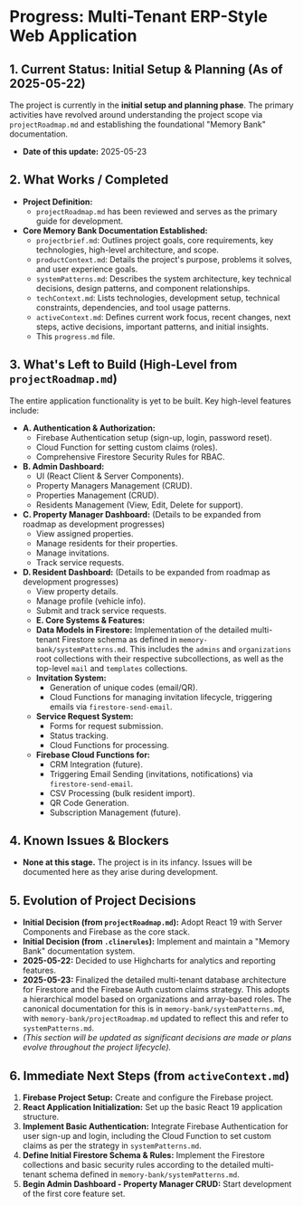 # Progress: Multi-Tenant ERP-Style Web Application

## 1. Current Status: Initial Setup & Planning (As of 2025-05-22)

The project is currently in the **initial setup and planning phase**. The primary activities have revolved around understanding the project scope via `projectRoadmap.md` and establishing the foundational "Memory Bank" documentation.

*   **Date of this update:** 2025-05-23

## 2. What Works / Completed

*   **Project Definition:**
    *   `projectRoadmap.md` has been reviewed and serves as the primary guide for development.
*   **Core Memory Bank Documentation Established:**
    *   `projectbrief.md`: Outlines project goals, core requirements, key technologies, high-level architecture, and scope.
    *   `productContext.md`: Details the project's purpose, problems it solves, and user experience goals.
    *   `systemPatterns.md`: Describes the system architecture, key technical decisions, design patterns, and component relationships.
    *   `techContext.md`: Lists technologies, development setup, technical constraints, dependencies, and tool usage patterns.
    *   `activeContext.md`: Defines current work focus, recent changes, next steps, active decisions, important patterns, and initial insights.
    *   This `progress.md` file.

## 3. What's Left to Build (High-Level from `projectRoadmap.md`)

The entire application functionality is yet to be built. Key high-level features include:

*   **A. Authentication & Authorization:**
    *   Firebase Authentication setup (sign-up, login, password reset).
    *   Cloud Function for setting custom claims (roles).
    *   Comprehensive Firestore Security Rules for RBAC.
*   **B. Admin Dashboard:**
    *   UI (React Client & Server Components).
    *   Property Managers Management (CRUD).
    *   Properties Management (CRUD).
    *   Residents Management (View, Edit, Delete for support).
*   **C. Property Manager Dashboard:** (Details to be expanded from roadmap as development progresses)
    *   View assigned properties.
    *   Manage residents for their properties.
    *   Manage invitations.
    *   Track service requests.
*   **D. Resident Dashboard:** (Details to be expanded from roadmap as development progresses)
    *   View property details.
    *   Manage profile (vehicle info).
    *   Submit and track service requests.
    *   **E. Core Systems & Features:**
    *   **Data Models in Firestore:** Implementation of the detailed multi-tenant Firestore schema as defined in `memory-bank/systemPatterns.md`. This includes the `admins` and `organizations` root collections with their respective subcollections, as well as the top-level `mail` and `templates` collections.
    *   **Invitation System:**
        *   Generation of unique codes (email/QR).
        *   Cloud Functions for managing invitation lifecycle, triggering emails via `firestore-send-email`.
    *   **Service Request System:**
        *   Forms for request submission.
        *   Status tracking.
        *   Cloud Functions for processing.
    *   **Firebase Cloud Functions for:**
        *   CRM Integration (future).
        *   Triggering Email Sending (invitations, notifications) via `firestore-send-email`.
        *   CSV Processing (bulk resident import).
        *   QR Code Generation.
        *   Subscription Management (future).

## 4. Known Issues & Blockers

*   **None at this stage.** The project is in its infancy. Issues will be documented here as they arise during development.

## 5. Evolution of Project Decisions

*   **Initial Decision (from `projectRoadmap.md`):** Adopt React 19 with Server Components and Firebase as the core stack.
*   **Initial Decision (from `.clinerules`):** Implement and maintain a "Memory Bank" documentation system.
*   **2025-05-22:** Decided to use Highcharts for analytics and reporting features.
*   **2025-05-23:** Finalized the detailed multi-tenant database architecture for Firestore and the Firebase Auth custom claims strategy. This adopts a hierarchical model based on organizations and array-based roles. The canonical documentation for this is in `memory-bank/systemPatterns.md`, with `memory-bank/projectRoadmap.md` updated to reflect this and refer to `systemPatterns.md`.
*   *(This section will be updated as significant decisions are made or plans evolve throughout the project lifecycle).*

## 6. Immediate Next Steps (from `activeContext.md`)

1.  **Firebase Project Setup:** Create and configure the Firebase project.
2.  **React Application Initialization:** Set up the basic React 19 application structure.
3.  **Implement Basic Authentication:** Integrate Firebase Authentication for user sign-up and login, including the Cloud Function to set custom claims as per the strategy in `systemPatterns.md`.
4.  **Define Initial Firestore Schema & Rules:** Implement the Firestore collections and basic security rules according to the detailed multi-tenant schema defined in `memory-bank/systemPatterns.md`.
5.  **Begin Admin Dashboard - Property Manager CRUD:** Start development of the first core feature set.
